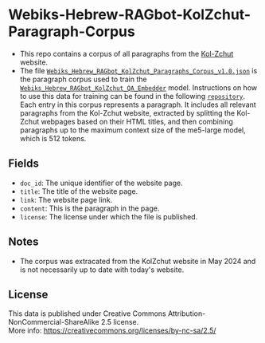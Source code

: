 # Webiks-Hebrew-RAGbot-KolZchut-Paragraph-Corpus
* This repo contains a corpus of all paragraphs from the [Kol-Zchut](https://www.kolzchut.org.il/) website.
* The file [`Webiks_Hebrew_RAGbot_KolZchut_Paragraphs_Corpus_v1.0.json`](https://drive.google.com/file/d/1w4d6O5pnFAVPExb9SzcaCXRL8qjT9blB/view?usp=drive_link) is the paragraph corpus used to train the [`Webiks_Hebrew_RAGbot_KolZchut_QA_Embedder`](https://drive.google.com/file/d/1i_7bTdGWC7yUVC_NLDQGk63kPRhZT7y3/view?usp=drive_link) model. Instructions on how to use this data for training can be found in the following [`repository`](https://github.com/NNLP-IL/Webiks-Hebrew-RAGbot-Trainer). Each entry in this corpus represents  a paragraph. It includes all relevant paragraphs from the Kol-Zchut website, extracted by splitting the Kol-Zchut webpages based on their HTML titles, and then combining paragraphs up to the maximum context size of the me5-large model, which is 512 tokens.

## Fields
* `doc_id`: The unique identifier of the website page.
* `title`: The title of the website page.
* `link`: The website page link.
* `content`: This is the paragraph in the page.
* `license`: The license under which the file is published.

## Notes
* The corpus was extracated from the KolZchut website in May 2024 and is not necessarily up to date with today's website.

## License
This data is published under Creative Commons Attribution-NonCommercial-ShareAlike 2.5 license.
<br>
More info: https://creativecommons.org/licenses/by-nc-sa/2.5/
